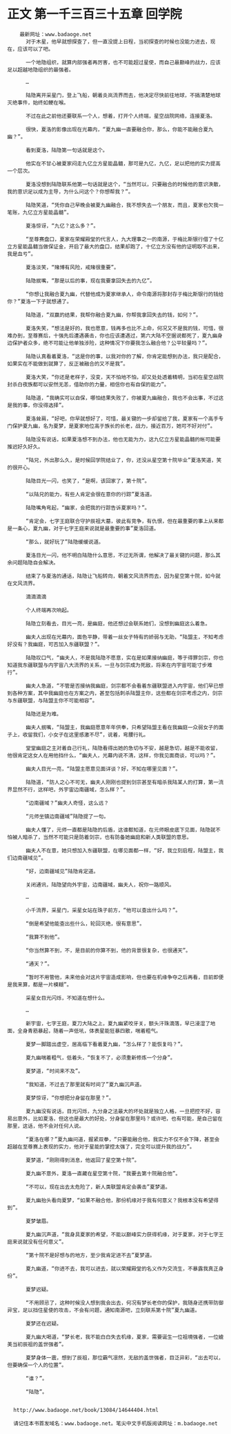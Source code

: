 # 正文 第一千三百三十五章 回学院
        最新网址：www.badaoge.net
          对于木星，他早就想探查了，但一直没提上日程，当初探查的时候也没能力进去，现在，应该可以了吧。
      
          一个地隐组织，就算内部强者再厉害，也不可能超过星使，而自己最巅峰的战力，应该足以超越地隐组织的最强者。
      
          …
      
          陆隐离开采星门，登上飞船，朝着炎岚流界而去，他决定尽快前往地球，不搞清楚地球灭绝事件，始终如鲠在喉。
      
          不过在此之前他还要联系一个人，想着，打开个人终端，星空战院网络，连接夏洛。
      
          很快，夏洛的影像出现在光幕内，“夏九幽一直要融合你，那么，你能不能融合夏九幽？”。
      
          看到夏洛，陆隐第一句话就是这个。
      
          他实在不甘心被夏家闷走九亿立方星能晶髓，那可是九亿，九亿，足以把他的实力提高一个层次。
      
          夏洛没想到陆隐联系他第一句话就是这个，“当然可以，只要融合的时候他的意识涣散，我的意识足以成为主导，为什么问这个？你想帮我？”。
      
          陆隐笑道，“凭你自己早晚会被夏九幽融合，我不想失去一个朋友，而且，夏家也欠我一笔账，九亿立方星能晶髓”。
      
          夏洛惊讶，“九亿？这么多？”。
      
          “至尊赛盘口，夏家在荣耀殿堂的代言人，九大理事之一的南源，于梅比斯银行借了十亿立方星能晶髓当做保证金，开启了最大的盘口，结果却跑了，十亿立方没有他的证明取不出来，我是血亏”。
      
          夏洛淡笑，“赌博有风险，戒赌很重要”。
      
          陆隐抿嘴，“那是以后的事，现在我要拿回失去的九亿”。
      
          “你想让我融合夏九幽，代替他成为夏家继承人，命令南源将那封存于梅比斯银行的钱给你？”夏洛一下子就想通了。
      
          陆隐道，“双赢的结果，我帮你融合夏九幽，你帮我拿回失去的钱，如何？”。
      
          夏洛失笑，“想法是好的，我也愿意，钱再多也比不上命，何况又不是我的钱，可惜，很难办到，至尊赛后，十强先后遭遇袭击，你也应该遭遇过，第六大陆不空据说都死了，夏九幽身边保护者众多，绝不可能让他单独涉险，这种情况下你要我怎么融合他？公平较量吗？”。
      
          陆隐认真看着夏洛，“这是你的事，以我对你的了解，你肯定能想到办法，我只是配合，如果实在不能做到就算了，反正被融合的又不是我”。
      
          夏洛大笑，“你还是老样子，没变，天不怕地不怕，却又处处透着精明，当初在星空战院封杀白夜族都可以安然无恙，借助你的力量，相信你也有自保的能力”。
      
          陆隐道，“我确实可以自保，哪怕结果失败了，你被夏九幽融合，我也不会出事，不过这是我的事，你没得选择”。
      
          夏洛耸肩，“好吧，你早就想好了，可惜，最关键的一步却留给了我，夏家有一个高手专门保护夏九幽，名为夏梦，是夏家地位高于族长的长老，战力，接近百万，她可不好对付”。
      
          陆隐没有说话，如果夏洛想不到办法，他也无能为力，这九亿立方星能晶髓的帐可能要推迟好久好久。
      
          “陆兄，外出那么久，是时候回学院结业了，你，还没从星空第十院毕业”夏洛笑道，笑的很开心。
      
          陆隐目光一闪，也笑了，“是啊，该回家了，第十院”。
      
          “以陆兄的能力，有些人肯定会很在意你的行踪”夏洛道。
      
          陆隐嘴角弯起，“幽家，会把我的行踪告诉夏家吗？”。
      
          “肯定会，七字王庭联合守护辰祖大墓，彼此有竞争，有仇恨，但在最重要的事上从来都是一条心，夏九幽，对于七字王庭来说就是最重要的事”夏洛回道。
      
          “那么，就好玩了”陆隐缓缓说道。
      
          夏洛目光一闪，他不明白陆隐什么意思，不过无所谓，他解决了最关键的问题，那么其余问题陆隐自会解决。
      
          结束了与夏洛的通话，陆隐让飞船转向，朝着文风流界而去，因为星空第十院，如今就在文风流界。
      
          滴滴滴滴
      
          个人终端再次响起。
      
          陆隐立刻看去，目光一亮，是幽庭，他还想过会联系她们，没想到幽庭这么着急。
      
          幽夫人出现在光幕内，面色平静，带着一丝女子特有的娇弱与无助，“陆盟主，不知考虑好没有？我幽庭，可否加入东疆联盟？”。
      
          陆隐叹口气，“幽夫人，不是我陆隐不愿意，实在是如果接纳幽庭，等于得罪剑宗，你也知道我东疆联盟与内宇宙八大流界的关系，一旦与剑宗成为死敌，将来在内宇宙可能寸步难行”。
      
          幽夫人急道，“不管是否接纳我幽庭，剑宗都不会看着东疆联盟进入内宇宙，他们早已想到各种方案，其中我幽庭也在方案之内，甚至包括刺杀陆盟主你，这些都在剑宗考虑之内，剑宗与东疆联盟，与陆盟主你不可能相容”。
      
          陆隐还是为难。
      
          幽夫人抿嘴，“陆盟主，我幽庭愿意年年供奉，只希望陆盟主看在我幽庭一众弱女子的面子上，收留我们，小女子在这里感激不尽”，说着，弯腰行礼。
      
          堂堂幽庭之主对着自己行礼，陆隐看得出她的急切与不安，越是急切，越是不能收留，他很肯定这女人在用他挡什么，“幽夫人，光幕内说不清，这样，你我见面商谈，可以吗？”。
      
          幽夫人目光一亮，“陆盟主愿意见面详谈？好，不知在哪里见面？”。
      
          陆隐道，“防人之心不可无，幽夫人刚刚也提到剑宗甚至有暗杀我陆某人的打算，第一流界显然不行，这样吧，外宇宙边南疆域，怎么样？”。
      
          “边南疆域？”幽夫人奇怪，这么远？
      
          “元师坐镇边南疆域”陆隐提了一句。
      
          幽夫人懂了，元师一直都是陆隐的后盾，这谁都知道，在元师眼皮底下见面，陆隐就不怕被人暗杀了，当然不可能只是防着剑宗，也有防备她幽庭和新人类联盟的意思。
      
          幽夫人不在意，她只想加入东疆联盟，在哪见面都一样，“好，我立刻启程，陆盟主，我们边南疆域见”。
      
          “好，边南疆域见”陆隐肯定道。
      
          关闭通讯，陆隐望向外宇宙，边南疆域，幽夫人，祝你一路顺风。
      
          …
      
          小千流界，采星门，采星女站在珠子前方，“他可以查出什么吗？”。
      
          “倒是希望他能查出些什么，轮回灭绝，很有意思”。
      
          “我算不到他”。
      
          “你当然算不到，不，是目前的你算不到，他的背景很复杂，也很通天”。
      
          “通天？”。
      
          “暂时不用管他，未来他会对这片宇宙造成影响，但也要在机缘争夺之后再看，目前即便是我来算，都是一片模糊”。
      
          采星女目光闪烁，不知道在想什么。
      
          …
      
          新宇宙，七字王庭，夏刀大陆之上，夏九幽紧咬牙关，额头汗珠滴落，早已浸湿了地面，全身青筋暴起，随着一声低吼，体表星能狂暴四散，喘着粗气。
      
          夏梦一脚踏出虚空，居高临下看着夏九幽，“怎么样了？能恢复吗？”。
      
          夏九幽喘着粗气，低着头，“恢复不了，必须重新修炼一个分身”。
      
          夏梦道，“时间来不及”。
      
          “我知道，不过去了那里就有时间了”夏九幽沉声道。
      
          夏梦惊讶，“你想把分身留在那里？”。
      
          夏九幽没有说话，目光闪烁，九分身之法最大的坏处就是独立人格，一旦把控不好，容易出意外，比如夏洛，但这也是最大的好处，分身留在那里吗？或许吧，也有可能，是自己留在那里，这话，他不会对任何人说。
      
          “夏洛在哪？”夏九幽问道，握紧双拳，“只要能融合他，我实力不仅不会下降，甚至会超越在至尊赛上表现的实力，他对于星能的掌控太强了，完全可以提升我的战力”。
      
          夏梦道，“刚刚得到消息，他返回了星空第十院”。
      
          夏九幽不意外，夏洛一直藏在星空第十院，“我要去第十院融合他”。
      
          “不可以，现在出去太危险了，新人类联盟肯定会袭击”夏梦道。
      
          夏九幽抬头看向夏梦，“如果不融合他，那份机缘对于我有何意义？我根本没有希望得到”。
      
          夏梦皱眉。
      
          夏九幽沉声道，“我身具夏家的希望，不能以巅峰实力获得机缘，对于夏家，对于七字王庭来说就没有任何意义”。
      
          “第十院不是好想与的地方，至少我肯定进不去”夏梦道。
      
          夏九幽道，“你进不去，我可以进去，就以荣耀殿堂的名义作为交流生，不暴露我真正身份”。
      
          夏梦迟疑。
      
          “不用顾忌了，这种时候没人想到我会出去，何况有梦长老你的保护，我随身还携带防御异宝，足以挡住星使的攻击，不会有问题，通知南源吧，立刻联系第十院”夏九幽道。
      
          夏梦还在迟疑。
      
          夏九幽大喝道，“梦长老，我不能白白失去机缘，夏家，需要诞生一位祖境强者，一位媲美当初辰祖的盖世强者”。
      
          夏梦身体一震，想到了辰祖，那位霸气凛然，无敌的盖世强者，目泛异彩，“出去可以，但要确保一个人的位置”。
      
          “谁？”。
      
          “陆隐”。
      
      
      http://www.badaoge.net/book/13084/14644404.html
      
      请记住本书首发域名：www.badaoge.net。笔尖中文手机版阅读网址：m.badaoge.net